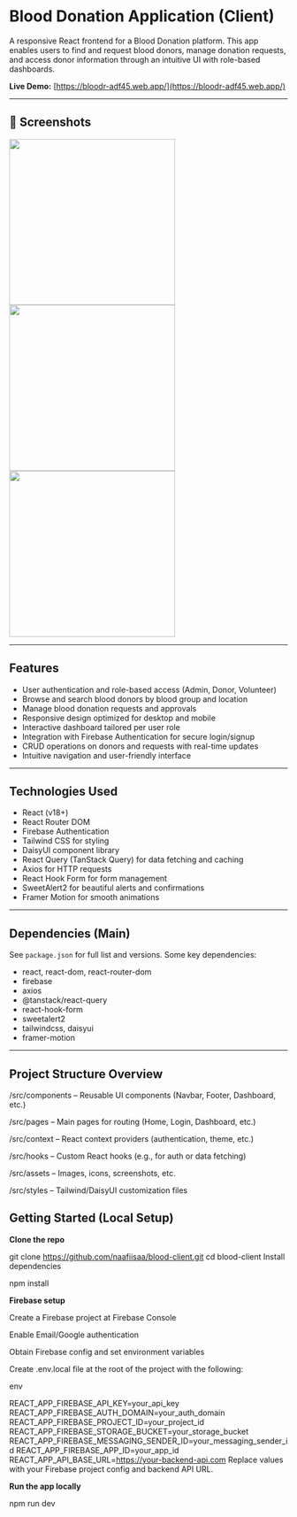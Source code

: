 # Blood Donation Application (Client)

A responsive React frontend for a Blood Donation platform. This app enables users to find and request blood donors, manage donation requests, and access donor information through an intuitive UI with role-based dashboards.

**Live Demo:** [https://bloodr-adf45.web.app/](https://bloodr-adf45.web.app/)

---

## 📸 Screenshots

<p float="left">
  <img src="https://i.ibb.co.com/9H8SRCrW/Screenshot-2025-08-08-204630.png" width="300" />
  <img src="https://i.ibb.co.com/SXYwv5h1/Screenshot-2025-08-08-204717.png" width="300" />
  <img src="https://i.ibb.co.com/hJXKxdZ8/Screenshot-2025-08-08-204308.png" width="300" />
</p>



---

## Features

- User authentication and role-based access (Admin, Donor, Volunteer)
- Browse and search blood donors by blood group and location
- Manage blood donation requests and approvals
- Responsive design optimized for desktop and mobile
- Interactive dashboard tailored per user role
- Integration with Firebase Authentication for secure login/signup
- CRUD operations on donors and requests with real-time updates
- Intuitive navigation and user-friendly interface

---

## Technologies Used

- React (v18+)
- React Router DOM
- Firebase Authentication
- Tailwind CSS for styling
- DaisyUI component library
- React Query (TanStack Query) for data fetching and caching
- Axios for HTTP requests
- React Hook Form for form management
- SweetAlert2 for beautiful alerts and confirmations
- Framer Motion for smooth animations

---

## Dependencies (Main)

See `package.json` for full list and versions. Some key dependencies:

- react, react-dom, react-router-dom
- firebase
- axios
- @tanstack/react-query
- react-hook-form
- sweetalert2
- tailwindcss, daisyui
- framer-motion

---



## Project Structure Overview

/src/components – Reusable UI components (Navbar, Footer, Dashboard, etc.)

/src/pages – Main pages for routing (Home, Login, Dashboard, etc.)

/src/context – React context providers (authentication, theme, etc.)

/src/hooks – Custom React hooks (e.g., for auth or data fetching)

/src/assets – Images, icons, screenshots, etc.

/src/styles – Tailwind/DaisyUI customization files

## Getting Started (Local Setup)

 **Clone the repo**


git clone https://github.com/naafiisaa/blood-client.git
cd blood-client
Install dependencies

npm install

**Firebase setup**

Create a Firebase project at Firebase Console

Enable Email/Google authentication

Obtain Firebase config and set environment variables

Create .env.local file at the root of the project with the following:

env

REACT_APP_FIREBASE_API_KEY=your_api_key
REACT_APP_FIREBASE_AUTH_DOMAIN=your_auth_domain
REACT_APP_FIREBASE_PROJECT_ID=your_project_id
REACT_APP_FIREBASE_STORAGE_BUCKET=your_storage_bucket
REACT_APP_FIREBASE_MESSAGING_SENDER_ID=your_messaging_sender_id
REACT_APP_FIREBASE_APP_ID=your_app_id
REACT_APP_API_BASE_URL=https://your-backend-api.com
Replace values with your Firebase project config and backend API URL.

**Run the app locally**

npm run dev


